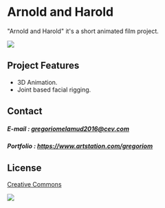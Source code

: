# Arnold and Harold

"Arnold and Harold" it's a short animated film project.



![](https://github.com/hadoge/ArnoldHarold/blob/master/WikiResources/banner_01.jpg)

## Project Features

- 3D Animation.
- Joint based facial rigging.

## Contact

##### E-mail : gregoriomelamud2016@cev.com

##### Portfolio : https://www.artstation.com/gregoriom

## License

[Creative Commons](https://github.com/hadoge/ArnoldHarold/blob/master/LICENSE)

![](https://i.creativecommons.org/l/by-nc-sa/4.0/88x31.png)
